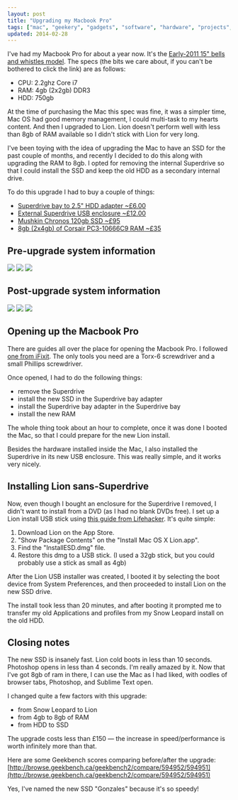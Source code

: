 ```yaml
---
layout: post
title: "Upgrading my Macbook Pro"
tags: ["mac", "geekery", "gadgets", "software", "hardware", "projects", "blog", "consumerism"]
updated: 2014-02-28
---
```

I've had my Macbook Pro for about a year now. It's the [Early-2011 15" bells and whistles model](http://www.everymac.com/systems/apple/macbook_pro/stats/macbook-pro-core-i7-2.2-15-early-2011-unibody-thunderbolt-specs.html). The specs (the bits we care about, if you can't be bothered to click the link) are as follows:

- CPU: 2.2ghz Core i7
- RAM: 4gb (2x2gb) DDR3
- HDD: 750gb

<!-- more -->

At the time of purchasing the Mac this spec was fine, it was a simpler time, Mac OS had good memory management, I could multi-task to my hearts content. And then I upgraded to Lion. Lion doesn't perform well with less than 8gb of RAM available so I didn't stick with Lion for very long.

I've been toying with the idea of upgrading the Mac to have an SSD for the past couple of months, and recently I decided to do this along with upgrading the RAM to 8gb. I opted for removing the internal Superdrive so that I could install the SSD and keep the old HDD as a secondary internal drive.

To do this upgrade I had to buy a couple of things:

- [Superdrive bay to 2.5" HDD adapter ~£6.00](http://www.suntekstore.co.uk/product-10010809-25_inch_the_second_sata_hdd_ssd_caddy_for_apple_macbook.html)
- [External Superdrive USB enclosure ~£12.00](http://cgi.ebay.co.uk/ws/eBayISAPI.dll?ViewItem&item=320817912050)
- [Mushkin Chronos 120gb SSD ~£95](http://www.aria.co.uk/Products/Components/Solid+State+Drives/Mushkin+Chronos+120GB+2.5%22+SATA-III+Solid+State+Hard+Drive+?productId=45660)
- [8gb (2x4gb) of Corsair PC3-10666C9 RAM ~£35](http://www.aria.co.uk/Products/Components/Memory+-+RAM/SODIMM+-+Laptops+%2F+Compact+PC/SODIMM+DDR3/8GB+Corsair+Value+Select+%282x4GB%29+DDR3+PC3-10666C9+1333MHz+1.5v+SODIMM+Memory+-+CMSO8GX3M2A1333C9+?productId=47381)

## Pre-upgrade system information
![](http://f.cl.ly/items/1p0N3e1I3d1K0o2k0A0k/Screen%20shot%202012-03-30%20at%2018.13.30.png)
![](http://f.cl.ly/items/0G2i1g0g080D342U3q2e/Screen%20shot%202012-03-30%20at%2018.14.01.png)
![](http://f.cl.ly/items/3Y1g1o1t0p3w3j3U2d1a/Screen%20shot%202012-03-30%20at%2018.14.28.png)

## Post-upgrade system information
![](http://f.cl.ly/items/2p2t1i401O0X2T0L1U0m/Screen%20Shot%202012-03-31%20at%2014.55.49.png)
![](http://f.cl.ly/items/0l0T1U0j0R1j1G0r0p1P/Screen%20Shot%202012-03-31%20at%2014.56.23.png)
![](http://f.cl.ly/items/2y3S2v31290d2k1b1V3h/Screen%20Shot%202012-03-31%20at%2014.56.27.png)


## Opening up the Macbook Pro
There are guides all over the place for opening the Macbook Pro. I followed [one from iFixit](http://www.ifixit.com/Device/MacBook_Pro_15%22_Unibody_Early_2011#guideList). The only tools you need are a Torx-6 screwdriver and a small Phillips screwdriver.

Once opened, I had to do the following things:

- remove the Superdrive
- install the new SSD in the Superdrive bay adapter
- install the Superdrive bay adapter in the Superdrive bay
- install the new RAM

The whole thing took about an hour to complete, once it was done I booted the Mac, so that I could prepare for the new Lion install.

Besides the hardware installed inside the Mac, I also installed the Superdrive in its new USB enclosure. This was really simple, and it works very nicely.

## Installing Lion sans-Superdrive
Now, even though I bought an enclosure for the Superdrive I removed, I didn't want to install from a DVD (as I had no blank DVDs free). I set up a Lion install USB stick using [this guide from Lifehacker](http://lifehacker.com/5823096/how-to-burn-your-own-lion-install-dvd-or-flash-drive). It's quite simple:

1. Download Lion on the App Store.
2. "Show Package Contents" on the "Install Mac OS X Lion.app".
3. Find the "InstallESD.dmg" file.
4. Restore this dmg to a USB stick. (I used a 32gb stick, but you could probably use a stick as small as 4gb)

After the Lion USB installer was created, I booted it by selecting the boot device from System Preferences, and then proceeded to install Lion on the new SSD drive.

The install took less than 20 minutes, and after booting it prompted me to transfer my old Applications and profiles from my Snow Leopard install on the old HDD.

## Closing notes
The new SSD is insanely fast. Lion cold boots in less than 10 seconds. Photoshop opens in less than 4 seconds. I'm really amazed by it. Now that I've got 8gb of ram in there, I can use the Mac as I had liked, with oodles of browser tabs, Photoshop, and Sublime Text open.

I changed quite a few factors with this upgrade:

- from Snow Leopard to Lion
- from 4gb to 8gb of RAM
- from HDD to SSD

The upgrade costs less than £150 &mdash; the increase in speed/performance is worth infinitely more than that.

Here are some Geekbench scores comparing before/after the upgrade: [http://browse.geekbench.ca/geekbench2/compare/594952/594951](http://browse.geekbench.ca/geekbench2/compare/594952/594951)

Yes, I've named the new SSD "Gonzales" because it's so speedy!
